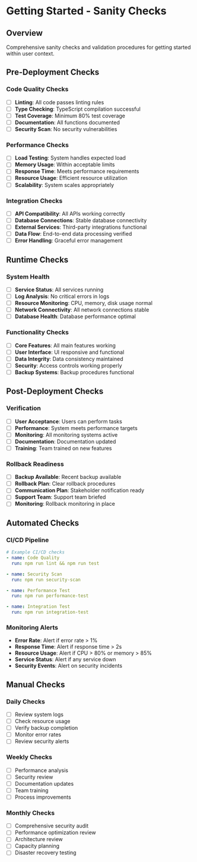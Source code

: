 # Getting Started - Sanity Checks

## Overview
Comprehensive sanity checks and validation procedures for getting started within user context.

## Pre-Deployment Checks

### Code Quality Checks
- [ ] **Linting**: All code passes linting rules
- [ ] **Type Checking**: TypeScript compilation successful
- [ ] **Test Coverage**: Minimum 80% test coverage
- [ ] **Documentation**: All functions documented
- [ ] **Security Scan**: No security vulnerabilities

### Performance Checks
- [ ] **Load Testing**: System handles expected load
- [ ] **Memory Usage**: Within acceptable limits
- [ ] **Response Time**: Meets performance requirements
- [ ] **Resource Usage**: Efficient resource utilization
- [ ] **Scalability**: System scales appropriately

### Integration Checks
- [ ] **API Compatibility**: All APIs working correctly
- [ ] **Database Connections**: Stable database connectivity
- [ ] **External Services**: Third-party integrations functional
- [ ] **Data Flow**: End-to-end data processing verified
- [ ] **Error Handling**: Graceful error management

## Runtime Checks

### System Health
- [ ] **Service Status**: All services running
- [ ] **Log Analysis**: No critical errors in logs
- [ ] **Resource Monitoring**: CPU, memory, disk usage normal
- [ ] **Network Connectivity**: All network connections stable
- [ ] **Database Health**: Database performance optimal

### Functionality Checks
- [ ] **Core Features**: All main features working
- [ ] **User Interface**: UI responsive and functional
- [ ] **Data Integrity**: Data consistency maintained
- [ ] **Security**: Access controls working properly
- [ ] **Backup Systems**: Backup procedures functional

## Post-Deployment Checks

### Verification
- [ ] **User Acceptance**: Users can perform tasks
- [ ] **Performance**: System meets performance targets
- [ ] **Monitoring**: All monitoring systems active
- [ ] **Documentation**: Documentation updated
- [ ] **Training**: Team trained on new features

### Rollback Readiness
- [ ] **Backup Available**: Recent backup available
- [ ] **Rollback Plan**: Clear rollback procedures
- [ ] **Communication Plan**: Stakeholder notification ready
- [ ] **Support Team**: Support team briefed
- [ ] **Monitoring**: Rollback monitoring in place

## Automated Checks

### CI/CD Pipeline
```yaml
# Example CI/CD checks
- name: Code Quality
  run: npm run lint && npm run test

- name: Security Scan
  run: npm run security-scan

- name: Performance Test
  run: npm run performance-test

- name: Integration Test
  run: npm run integration-test
```

### Monitoring Alerts
- **Error Rate**: Alert if error rate > 1%
- **Response Time**: Alert if response time > 2s
- **Resource Usage**: Alert if CPU > 80% or memory > 85%
- **Service Status**: Alert if any service down
- **Security Events**: Alert on security incidents

## Manual Checks

### Daily Checks
- [ ] Review system logs
- [ ] Check resource usage
- [ ] Verify backup completion
- [ ] Monitor error rates
- [ ] Review security alerts

### Weekly Checks
- [ ] Performance analysis
- [ ] Security review
- [ ] Documentation updates
- [ ] Team training
- [ ] Process improvements

### Monthly Checks
- [ ] Comprehensive security audit
- [ ] Performance optimization review
- [ ] Architecture review
- [ ] Capacity planning
- [ ] Disaster recovery testing
